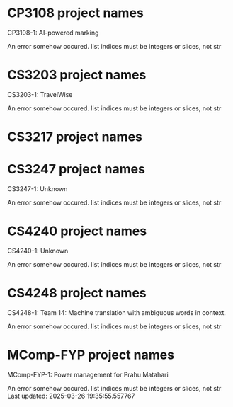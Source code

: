 # CP3108 project names
CP3108-1: AI-powered marking

An error somehow occured. list indices must be integers or slices, not str
# CS3203 project names
CS3203-1: TravelWise

An error somehow occured. list indices must be integers or slices, not str
# CS3217 project names
# CS3247 project names
CS3247-1: Unknown

An error somehow occured. list indices must be integers or slices, not str
# CS4240 project names
CS4240-1: Unknown

An error somehow occured. list indices must be integers or slices, not str
# CS4248 project names
CS4248-1: Team 14: Machine translation with ambiguous words in context.

An error somehow occured. list indices must be integers or slices, not str
# MComp-FYP project names
MComp-FYP-1: Power management for Prahu Matahari

An error somehow occured. list indices must be integers or slices, not str
Last updated: 2025-03-26 19:35:55.557767
